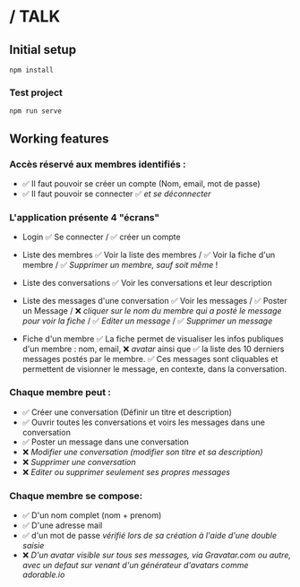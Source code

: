 # / TALK

## Initial setup
```
npm install
```

### Test project
```
npm run serve
```

## Working features
### Accès réservé aux membres identifiés :

 * ✅ Il faut pouvoir se créer un compte (Nom, email, mot de passe)
 * ✅ Il faut pouvoir se connecter ✅ *et se déconnecter*

### L'application présente 4 "écrans"
 * Login
 ✅ Se connecter / ✅ créer un compte
 
 * Liste des membres
 ✅ Voir la liste des membres / ✅ Voir la fiche d'un membre / ✅ *Supprimer un membre, sauf soit même* !
 
 * Liste des conversations
 ✅ Voir les conversations et leur description
 
 * Liste des messages d'une conversation
 ✅ Voir les messages / ✅ Poster un Message / ❌ *cliquer sur le nom du membre qui a posté le message pour voir la fiche* / ✅ *Editer un message* / ✅ *Supprimer un message*
 
 * Fiche d'un membre 
 ✅ La fiche permet de visualiser les infos publiques d'un membre : nom, email, ❌ *avatar* ainsi que ✅ la liste des 10 derniers messages postés par le membre. ✅ Ces messages sont cliquables et permettent de visionner le message, en contexte, dans la conversation.


### Chaque membre peut : 
 * ✅ Créer une conversation (Définir un titre et description)
 * ✅ Ouvrir toutes les conversations et voirs les messages dans une conversation
 * ✅ Poster un message dans une conversation
 * ❌ *Modifier une conversation (modifier son titre et sa description)*
 * ❌ *Supprimer une conversation*
 * ❌ *Editer ou supprimer seulement ses propres messages*

### Chaque membre se compose:
 * ✅ D'un nom complet (nom + prenom)
 * ✅ D'une adresse mail
 * ✅ d'un mot de passe *vérifié lors de sa création à l'aide d'une double saisie*
 * ❌ *D'un avatar visible sur tous ses messages, via Gravatar.com ou autre, avec un defaut sur venant d'un générateur d'avatars comme adorable.io*
